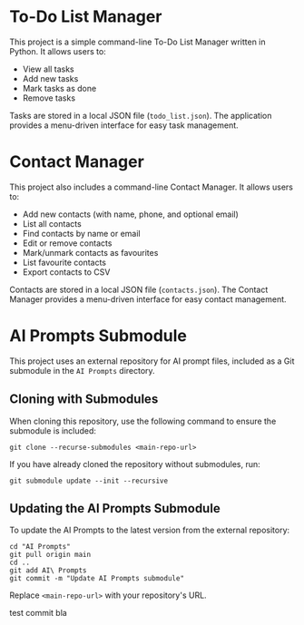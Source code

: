 # To-Do List Manager

This project is a simple command-line To-Do List Manager written in Python. It allows users to:

- View all tasks
- Add new tasks
- Mark tasks as done
- Remove tasks

Tasks are stored in a local JSON file (`todo_list.json`). The application provides a menu-driven interface for easy task management.

# Contact Manager

This project also includes a command-line Contact Manager. It allows users to:

- Add new contacts (with name, phone, and optional email)
- List all contacts
- Find contacts by name or email
- Edit or remove contacts
- Mark/unmark contacts as favourites
- List favourite contacts
- Export contacts to CSV

Contacts are stored in a local JSON file (`contacts.json`). The Contact Manager provides a menu-driven interface for easy contact management.

# AI Prompts Submodule

This project uses an external repository for AI prompt files, included as a Git submodule in the `AI Prompts` directory.

## Cloning with Submodules
When cloning this repository, use the following command to ensure the submodule is included:

```
git clone --recurse-submodules <main-repo-url>
```

If you have already cloned the repository without submodules, run:

```
git submodule update --init --recursive
```

## Updating the AI Prompts Submodule
To update the AI Prompts to the latest version from the external repository:

```
cd "AI Prompts"
git pull origin main
cd ..
git add AI\ Prompts
git commit -m "Update AI Prompts submodule"
```

Replace `<main-repo-url>` with your repository's URL.


test commit bla